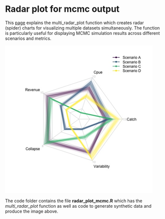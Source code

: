 # Radar plot for mcmc output
This [page](https://robertahrens.github.io/radar_plot_mcmc/assets/quarto-doc.html) explains the  multi_radar_plot function which creates radar (spider) charts for visualizing multiple datasets simultaneously. The function is particularly useful for displaying MCMC simulation results across different scenarios and metrics.

![](https://github.com/robertahrens/radar_plot_mcmc/blob/main/assets/static/example_plot.jpg)

The code folder contains the file **radar_plot_mcmc.R** which has the _multi_radar_plot_ function as well as code to generate synthetic data and produce the image above.
